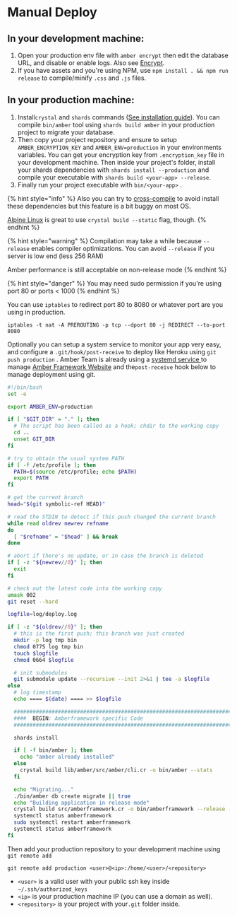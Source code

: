 # Manual Deploy

## In your development machine:

1. Open your production env file with `amber encrypt` then edit the database URL, and disable or enable logs. Also see [Encrypt](../cli/encrypt.md).
2. If you have assets and you're using NPM, use `npm install . && npm run release` to compile/minify `.css` and `.js` files.

## In your production machine:

1. Install`crystal` and `shards` commands \([See installation guide](https://crystal-lang.org/docs/installation/)\). You can compile `bin/amber` tool using `shards build amber` in your production project to migrate your database.
2. Then copy your project repository and ensure to setup `AMBER_ENCRYPTION_KEY` and `AMBER_ENV=production` in your environments variables. You can get your encryption key from `.encryption_key` file in your development machine. Then inside your project's folder, install your shards dependencies with `shards install --production` and compile your executable with `shards build <your-app> --release`.
3. Finally run your project executable with `bin/<your-app>` .

{% hint style="info" %}
Also you can try to [cross-compile](https://crystal-lang.org/docs/syntax_and_semantics/cross-compilation.html) to avoid install these dependencies but this feature is a bit buggy on most OS.

[Alpine Linux](https://store.docker.com/community/images/jrei/crystal-alpine) is great to use `crystal build --static` flag, though.
{% endhint %}

{% hint style="warning" %}
Compilation may take a while because `--release` enables compiler optimizations. You can avoid `--release` if you server is low end \(less 256 RAM\)

Amber performance is still acceptable on non-release mode
{% endhint %}

{% hint style="danger" %}
You may need sudo permission if you're using port 80 or ports &lt; 1000
{% endhint %}

You can use `iptables` to redirect port 80 to 8080 or whatever port are you using in production.

```text
iptables -t nat -A PREROUTING -p tcp --dport 80 -j REDIRECT --to-port 8080
```

Optionally you can setup a system service to monitor your app very easy, and configure a `.git/hook/post-receive` to deploy like Heroku using `git push production` . Amber Team is already using a [systemd service ](https://github.com/amberframework/amberframework.org#systemd-service)to manage [Amber Framework Website](https://amberframework.org/) and the`post-receive` hook below to manage deployment using git.

```bash
#!/bin/bash
set -e

export AMBER_ENV=production

if [ "$GIT_DIR" = "." ]; then
  # The script has been called as a hook; chdir to the working copy
  cd ..
  unset GIT_DIR
fi

# try to obtain the usual system PATH
if [ -f /etc/profile ]; then
  PATH=$(source /etc/profile; echo $PATH)
  export PATH
fi

# get the current branch
head="$(git symbolic-ref HEAD)"

# read the STDIN to detect if this push changed the current branch
while read oldrev newrev refname
do
  [ "$refname" = "$head" ] && break
done

# abort if there's no update, or in case the branch is deleted
if [ -z "${newrev//0}" ]; then
  exit
fi

# check out the latest code into the working copy
umask 002
git reset --hard

logfile=log/deploy.log

if [ -z "${oldrev//0}" ]; then
  # this is the first push; this branch was just created
  mkdir -p log tmp bin
  chmod 0775 log tmp bin
  touch $logfile
  chmod 0664 $logfile

  # init submodules
  git submodule update --recursive --init 2>&1 | tee -a $logfile
else
  # log timestamp
  echo ==== $(date) ==== >> $logfile

  ################################################################################
  ####  BEGIN: Amberframework specific Code                                  #####
  ################################################################################

  shards install

  if [ -f bin/amber ]; then
    echo "amber already installed"
  else
    crystal build lib/amber/src/amber/cli.cr -o bin/amber --stats
  fi

  echo "Migrating..."
  ./bin/amber db create migrate || true
  echo "Building application in release mode"
  crystal build src/amberframework.cr -o bin/amberframework --release --stats
  systemctl status amberframework
  sudo systemctl restart amberframework
  systemctl status amberframework
fi
```

Then add your production repository to your development machine using `git remote add`

```text
git remote add production <user>@<ip>:/home/<user>/<repository>
```

* `<user>` is a valid user with your public ssh key inside `~/.ssh/authorized_keys`
* `<ip>` is your production machine IP \(you can use a domain as well\).
* `<repository>` is your project with your`.git` folder inside.

